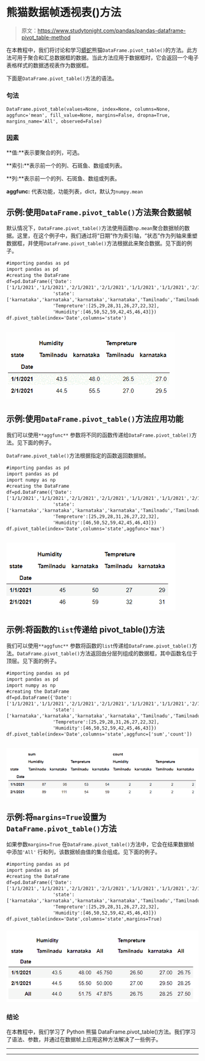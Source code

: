 # 熊猫数据帧透视表()方法

> 原文：<https://www.studytonight.com/pandas/pandas-dataframe-pivot_table-method>

在本教程中，我们将讨论和学习[蟒蛇](https://www.studytonight.com/python/getting-started-with-python)熊猫`DataFrame.pivot_table()`的方法。此方法可用于聚合和汇总数据框的数据。当此方法应用于数据框时，它会返回一个电子表格样式的数据透视表作为数据框。

下面是`DataFrame.pivot_table()`方法的语法。

### 句法

```
DataFrame.pivot_table(values=None, index=None, columns=None, aggfunc='mean', fill_value=None, margins=False, dropna=True, margins_name='All', observed=False)
```

### 因素

**值:**表示要聚合的列，可选。

**索引:**表示前一个的列、石斑鱼、数组或列表。

**列:**表示前一个的列、石斑鱼、数组或列表。

**aggfunc:** 代表功能，功能列表，dict，默认为`numpy.mean`

## 示例:使用`DataFrame.pivot_table()`方法聚合数据帧

默认情况下，`DataFrame.pivot_table()`方法使用函数`np.mean`聚合数据帧的数据。这里，在这个例子中，我们通过将“日期”作为索引轴，“状态”作为列轴来重塑数据框，并使用`DataFrame.pivot_table()`方法根据此来聚合数据。见下面的例子。

```
#importing pandas as pd
import pandas as pd
#creating the DataFrame
df=pd.DataFrame({'Date':['1/1/2021','1/1/2021','2/1/2021','2/1/2021','1/1/2021','1/1/2021','2/1/2021','2/1/2021'],
                 'state':['karnataka','karnataka','karnataka','karnataka','Tamilnadu','Tamilnadu','Tamilnadu','Tamilnadu'],
                 'Tempreture':[25,29,28,31,26,27,22,32],
                 'Humidity':[46,50,52,59,42,45,46,43]})
df.pivot_table(index='Date',columns='state')
```

## ![](img/1f328f81c3108ceaacc0d6d8b6873522.png)

## 示例:使用`DataFrame.pivot_table()`方法应用功能

我们可以使用`**aggfunc**` 参数将不同的函数传递给`DataFrame.pivot_table()`方法。见下面的例子。

`DataFrame.pivot_table()`方法根据指定的函数返回数据帧。

```
#importing pandas as pd
import pandas as pd
import numpy as np
#creating the DataFrame
df=pd.DataFrame({'Date':['1/1/2021','1/1/2021','2/1/2021','2/1/2021','1/1/2021','1/1/2021','2/1/2021','2/1/2021'],
                 'state':['karnataka','karnataka','karnataka','karnataka','Tamilnadu','Tamilnadu','Tamilnadu','Tamilnadu'],
                 'Tempreture':[25,29,28,31,26,27,22,32],
                 'Humidity':[46,50,52,59,42,45,46,43]})
df.pivot_table(index='Date',columns='state',aggfunc='max')
```

## ![](img/711e4141121559a000df91bcda55a2be.png)

## 示例:将函数的`list`传递给 pivot_table()方法

我们可以使用`**aggfunc**` 参数将函数的`list`传递给`DataFrame.pivot_table()`方法。`DataFrame.pivot_table()`方法返回由分层列组成的数据框，其中函数名位于顶层。见下面的例子。

```
#importing pandas as pd
import pandas as pd
import numpy as np
#creating the DataFrame
df=pd.DataFrame({'Date':['1/1/2021','1/1/2021','2/1/2021','2/1/2021','1/1/2021','1/1/2021','2/1/2021','2/1/2021'],
                 'state':['karnataka','karnataka','karnataka','karnataka','Tamilnadu','Tamilnadu','Tamilnadu','Tamilnadu'],
                 'Tempreture':[25,29,28,31,26,27,22,32],
                 'Humidity':[46,50,52,59,42,45,46,43]})
df.pivot_table(index='Date',columns='state',aggfunc=['sum','count'])
```

## ![](img/bfefd09cb1fae4d9b7b4cd6abeaf6bcc.png)

## 示例:将`margins=True`设置为`DataFrame.pivot_table()`方法

如果参数`margins=True` 在`DataFrame.pivot_table()`方法中，它会在结果数据帧中添加`'All'` 行和列，该数据帧由值的集合组成。见下面的例子。

```
#importing pandas as pd
import pandas as pd
#creating the DataFrame
df=pd.DataFrame({'Date':['1/1/2021','1/1/2021','2/1/2021','2/1/2021','1/1/2021','1/1/2021','2/1/2021','2/1/2021'],
                 'state':['karnataka','karnataka','karnataka','karnataka','Tamilnadu','Tamilnadu','Tamilnadu','Tamilnadu'],
                 'Tempreture':[25,29,28,31,26,27,22,32],
                 'Humidity':[46,50,52,59,42,45,46,43]})
df.pivot_table(index='Date',columns='state',margins=True)
```

### **![](img/5864020eb7d7211af981565dfed7e1a7.png)**

### 结论

在本教程中，我们学习了 Python 熊猫 DataFrame.pivot_table()方法。我们学习了语法、参数，并通过在数据帧上应用这种方法解决了一些例子。

* * *

* * *